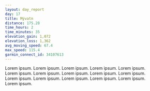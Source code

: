 ```yaml
---
layout: day_report
day: 17
title: Mývatn
distance: 175.28
time_hours: 2
time_minutes: 35
elevation_gain: 1,072
elevation_loss: 1,362
avg_moving_speed: 67.4
max_speed: 115.4
garmin_connect_id: 34107613
---
```


Lorem ipsum. Lorem ipsum. Lorem ipsum. Lorem ipsum. Lorem ipsum. Lorem ipsum. Lorem ipsum. Lorem ipsum.
Lorem ipsum. Lorem ipsum. Lorem ipsum. Lorem ipsum. Lorem ipsum. Lorem ipsum. Lorem ipsum. Lorem ipsum.
